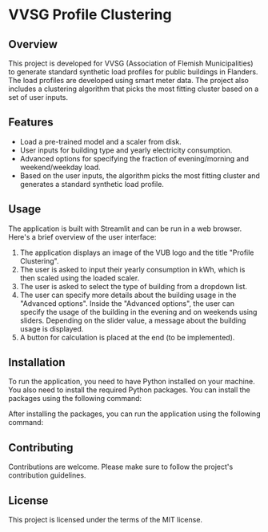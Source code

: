 # VVSG Profile Clustering

## Overview

This project is developed for VVSG (Association of Flemish Municipalities) to generate standard synthetic load profiles for public buildings in Flanders. The load profiles are developed using smart meter data. The project also includes a clustering algorithm that picks the most fitting cluster based on a set of user inputs.

## Features

- Load a pre-trained model and a scaler from disk.
- User inputs for building type and yearly electricity consumption.
- Advanced options for specifying the fraction of evening/morning and weekend/weekday load.
- Based on the user inputs, the algorithm picks the most fitting cluster and generates a standard synthetic load profile.

## Usage

The application is built with Streamlit and can be run in a web browser. Here's a brief overview of the user interface:

1. The application displays an image of the VUB logo and the title "Profile Clustering".
2. The user is asked to input their yearly consumption in kWh, which is then scaled using the loaded scaler.
3. The user is asked to select the type of building from a dropdown list.
4. The user can specify more details about the building usage in the "Advanced options". Inside the "Advanced options", the user can specify the usage of the building in the evening and on weekends using sliders. Depending on the slider value, a message about the building usage is displayed.
5. A button for calculation is placed at the end (to be implemented).

## Installation

To run the application, you need to have Python installed on your machine. You also need to install the required Python packages. You can install the packages using the following command:

After installing the packages, you can run the application using the following command:

## Contributing

Contributions are welcome. Please make sure to follow the project's contribution guidelines.

## License

This project is licensed under the terms of the MIT license.
